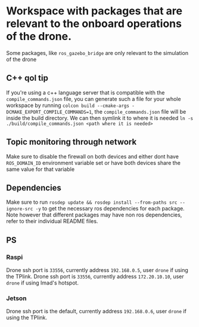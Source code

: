 # Workspace with packages that are relevant to the onboard operations of the drone.
Some packages, like `ros_gazebo_bridge` are only relevant to the simulation of the drone
## C++ qol tip
If you're using a c++ language server that is compatible with the `compile_commands.json` file, you can generate such a file for your whole workspace by running `colcon build --cmake-args -DCMAKE_EXPORT_COMPILE_COMMANDS=1`, the `compile_commands.json` file will be inside the build directory. We can then symlink it to where it is needed `ln -s ./build/compile_commands.json <path where it is needed>`
## Topic monitoring through network
Make sure to disable the firewall on both devices and either dont have `ROS_DOMAIN_ID` environment variable set or have both devices share the same value for that variable
## Dependencies
Make sure to run `rosdep update && rosdep install --from-paths src --ignore-src -y` to get the necessary ros dependencies for each package. Note however that different packages may have non ros dependencies, refer to their individual README files.
## PS
### Raspi
Drone ssh port is `33556`, currently address `192.168.0.5`, user `drone` if using the TPlink.
Drone ssh port is `33556`, currently address `172.20.10.10`, user `drone` if using Imad's hotspot.
### Jetson
Drone ssh port is the default, currently address `192.168.0.6`, user `drone` if using the TPlink.

